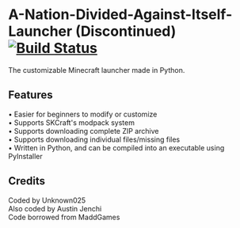 # A-Nation-Divided-Against-Itself-Launcher (Discontinued)   [![Build Status](https://travis-ci.org/Unknown025/A-Nation-Divided-Against-Itself-Launcher.svg?branch=master)](https://travis-ci.org/Unknown025/A-Nation-Divided-Against-Itself-Launcher)
The customizable Minecraft launcher made in Python.

## Features
• Easier for beginners to modify or customize  
• Supports SKCraft's modpack system  
• Supports downloading complete ZIP archive  
• Supports downloading individual files/missing files  
• Written in Python, and can be compiled into an executable using PyInstaller    

## Credits
Coded by Unknown025   
Also coded by Austin Jenchi   
Code borrowed from MaddGames

